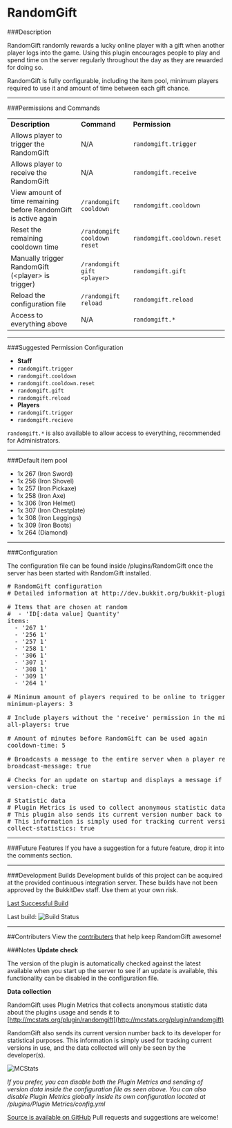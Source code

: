 RandomGift
==========

###Description

RandomGift randomly rewards a lucky online player with a gift when another
player logs into the game. Using this plugin encourages people to play and spend
time on the server regularly throughout the day as they are rewarded for doing
so.

RandomGift is fully configurable, including the item pool, minimum players
required to use it and amount of time between each gift chance.

***

###Permissions and Commands

<table style="width:100%">
    <tr>
        <td><b>Description</b></td>
        <td><b>Command</b></td>
        <td><b>Permission</b></td>
    </tr>
    <tr>
        <td>Allows player to trigger the RandomGift </td>
        <td>N/A</td>
        <td><code>randomgift.trigger</code></td>
    </tr>
    <tr>
        <td>Allows player to receive the RandomGift</td>
        <td>N/A</td>
        <td><code>randomgift.receive</code></td>
    </tr>
    <tr>
        <td>View amount of time remaining before RandomGift is active again</td>
        <td><code>/randomgift cooldown</code></td>
        <td><code>randomgift.cooldown</code></td>
    </tr>
    <tr>
        <td>Reset the remaining cooldown time</td>
        <td><code>/randomgift cooldown reset</code></td>
        <td><code>randomgift.cooldown.reset</code></td>
    </tr>
    <tr>
        <td>Manually trigger RandomGift (&#60;player&#62 is trigger)</td>
        <td><code>/randomgift gift &#60;player&#62</code></td>
        <td><code>randomgift.gift</code></td>
    </tr>
    <tr>
        <td>Reload the configuration file</td>
        <td><code>/randomgift reload</code></td>
        <td><code>randomgift.reload</code></td>
    </tr>
<tr>
        <td>Access to everything above</td>
        <td>N/A</td>
        <td><code>randomgift.*</code></td>
    </tr>
</table>

***

###Suggested Permission Configuration

-   **Staff**
 -   `randomgift.trigger`
 -   `randomgift.cooldown`
 -   `randomgift.cooldown.reset`
 -   `randomgift.gift`
 -   `randomgift.reload`
-   **Players**
 -   `randomgift.trigger`
 -   `randomgift.recieve`

`randomgift.*` is also available to allow access to everything, recommended for Administrators.

***

###Default item pool
-   1x 267 (Iron Sword)
-   1x 256 (Iron Shovel)
-   1x 257 (Iron Pickaxe)
-   1x 258 (Iron Axe)
-   1x 306 (Iron Helmet)
-   1x 307 (Iron Chestplate)
-   1x 308 (Iron Leggings)
-   1x 309 (Iron Boots)
-   1x 264 (Diamond)

***

###Configuration

The configuration file can be found inside /plugins/RandomGift once the server
has been started with RandomGift installed.


<pre>
# RandomGift configuration
# Detailed information at http://dev.bukkit.org/bukkit-plugins/randomgift/

# Items that are chosen at random
#  - 'ID[:data value] Quantity'
items:
  - '267 1'
  - '256 1'
  - '257 1'
  - '258 1'
  - '306 1'
  - '307 1'
  - '308 1'
  - '309 1'
  - '264 1'
  
# Minimum amount of players required to be online to trigger a gift
minimum-players: 3

# Include players without the 'receive' permission in the minimum player count
all-players: true

# Amount of minutes before RandomGift can be used again
cooldown-time: 5

# Broadcasts a message to the entire server when a player receives a gift
broadcast-message: true 

# Checks for an update on startup and displays a message if there is a more recent version available
version-check: true

# Statistic data
# Plugin Metrics is used to collect anonymous statistic data about the plugins usage and sends it to http://mcstats.org/plugin/randomgift
# This plugin also sends its current version number back to the developer for statistical purposes. 
# This information is simply used for tracking current versions in use, and the data collected will only be seen by the developer(s).
collect-statistics: true
</pre>

***

###Future Features
If you have a suggestion for a future feature, drop it into the comments section.

***

###Development Builds
Development builds of this project can be acquired at the provided continuous integration server.
These builds have not been approved by the BukkitDev staff. Use them at your own risk.

[Last Successful Build](http://ci.isitgeo.com/browse/RG-RAN/latestSuccessful/artifact)

Last build: ![Build Status](http://ci.isitgeo.com/plugins/servlet/buildStatusImage/RG-RAN)
***

##Contributers
View the [contributers](https://github.com/isitgeorge/RandomGift/graphs/contributors) that help keep RandomGift awesome!

###Notes
**Update check**

The version of the plugin is automatically checked against the latest available
when you start up the server to see if an update is available, this
functionality can be disabled in the configuration file.

**Data collection**

RandomGift uses Plugin Metrics that collects anonymous statistic data about the
plugins usage and sends it to [http://mcstats.org/plugin/randomgift](http://mcstats.org/plugin/randomgift)

RandomGift also sends its current version number back to its developer for
statistical purposes. This information is simply used for tracking current
versions in use, and the data collected will only be seen by the developer(s).

![MCStats](http://api.mcstats.org/signature/RandomGift.png)

*If you prefer, you can disable both the Plugin Metrics and sending of version
data inside the configuration file as seen above. You can also disable Plugin
Metrics globally inside its own configuration located at /plugins/Plugin
Metrics/config.yml*

[Source is available on GitHub](http://github.com/isitgeorge/randomgift) Pull requests and suggestions are welcome!

